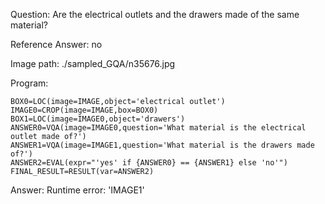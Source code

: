 Question: Are the electrical outlets and the drawers made of the same material?

Reference Answer: no

Image path: ./sampled_GQA/n35676.jpg

Program:

```
BOX0=LOC(image=IMAGE,object='electrical outlet')
IMAGE0=CROP(image=IMAGE,box=BOX0)
BOX1=LOC(image=IMAGE0,object='drawers')
ANSWER0=VQA(image=IMAGE0,question='What material is the electrical outlet made of?')
ANSWER1=VQA(image=IMAGE1,question='What material is the drawers made of?')
ANSWER2=EVAL(expr="'yes' if {ANSWER0} == {ANSWER1} else 'no'")
FINAL_RESULT=RESULT(var=ANSWER2)
```
Answer: Runtime error: 'IMAGE1'


